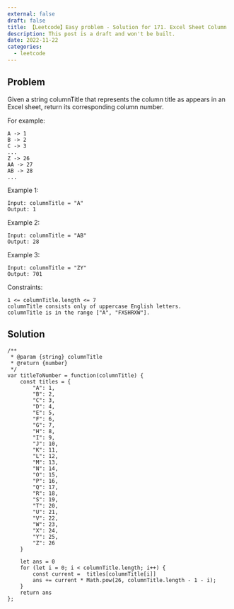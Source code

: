 ```yaml
---
external: false
draft: false
title: 【Leetcode】Easy problem - Solution for 171. Excel Sheet Column Number with Javascript
description: This post is a draft and won't be built.
date: 2022-11-22
categories:
  - leetcode
---
```


## Problem

Given a string columnTitle that represents the column title as appears in an Excel sheet, return its corresponding column number.

For example:

```
A -> 1
B -> 2
C -> 3
...
Z -> 26
AA -> 27
AB -> 28
...
```

Example 1:

```
Input: columnTitle = "A"
Output: 1
```

Example 2:

```
Input: columnTitle = "AB"
Output: 28
```

Example 3:

```
Input: columnTitle = "ZY"
Output: 701
```

Constraints:

```
1 <= columnTitle.length <= 7
columnTitle consists only of uppercase English letters.
columnTitle is in the range ["A", "FXSHRXW"].
```

## Solution

```
/**
 * @param {string} columnTitle
 * @return {number}
 */
var titleToNumber = function(columnTitle) {
    const titles = {
        "A": 1,
        "B": 2,
        "C": 3,
        "D": 4,
        "E": 5,
        "F": 6,
        "G": 7,
        "H": 8,
        "I": 9,
        "J": 10,
        "K": 11,
        "L": 12,
        "M": 13,
        "N": 14,
        "O": 15,
        "P": 16,
        "Q": 17,
        "R": 18,
        "S": 19,
        "T": 20,
        "U": 21,
        "V": 22,
        "W": 23,
        "X": 24,
        "Y": 25,
        "Z": 26
    }

    let ans = 0
    for (let i = 0; i < columnTitle.length; i++) {
        const current =  titles[columnTitle[i]]
        ans += current * Math.pow(26, columnTitle.length - 1 - i);
    }
    return ans
};
```
